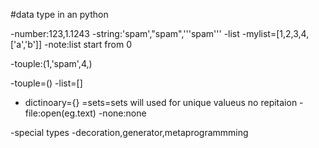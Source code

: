 #data type in an python

-number:123,1.1243
-string:'spam',"spam",'''spam'''
 -list
 -mylist=[1,2,3,4,['a','b']]
 -note:list start from 0 

 -touple:(1,'spam',4,)


 -touple=()
 -list=[]
 - dictinoary={}
 =sets=sets will used for unique valueus no repitaion
 -file:open(eg.text)
 -none:none
 

 -special types
 -decoration,generator,metaprogrammming
 
